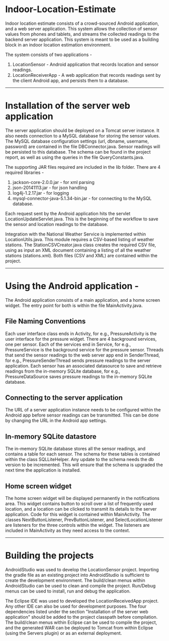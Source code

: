 # Indoor-Location-Estimate
Indoor location estimate consists of a crowd-sourced Android application, and a web server application. 
This system allows the collection of sensor values from phones and tablets, and streams the collected readings to the backend server application. This system is meant to be used as a building block in an indoor location estimation environment. 

The system consists of two applications - 
1. LocationSensor - Android application that records location and sensor readings.
2. LocationReceiverApp - A web application that records readings sent by the client Android app, and persists them to a database.

-----------------------------------------------------------------------------------------------------------------------------
# Installation of the server web application

The server application should be deployed on a Tomcat server instance. It also needs connection to a MySQL database for storing the sensor values. The MySQL database configuration settings (url, dbname, username, password) are contained in the file DBConnector.java. Sensor readings will be persisted to this database. The schema can be found in the project report, as well as using the queries in the file QueryConstants.java.

The supporting JAR files required are included in the lib folder. There are 4 required libraries - 
1. jackson-core-2.0.0.jar - for xml parsing
2. json-20141113.jar - for json handling
3. log4j-1.2.17.jar - for logging
4. mysql-connector-java-5.1.34-bin.jar - for connecting to the MySQL database.

Each request sent by the Android application hits the servlet LocationUpdateServlet.java. This is the beginning of the workflow to save the sensor and location readings to the database. 

Integration with the National Weather Service is implemented within LocationUtils.java. This module requires a CSV-based listing of weather stations. The StationCSVCreator.java class creates the required CSV file, using as input an XML document containing a listing of all the weather stations (stations.xml). Both files (CSV and XML) are contained within the project.

-----------------------------------------------------------------------------------------------------------------------------
# Using the Android application - 
The Android application consists of a main application, and a home screen widget. The entry point for both is within the file MainActivity.java. 

## File Naming Conventions
Each user interface class ends in Activity, for e.g., PressureActivity is the user interface for the pressure widget. There are 4 background services, one per sensor. Each of the services end in Service, for e.g., PressureService is the background service for the pressure sensor. Threads that send the sensor readings to the web server app end in SenderThread, for e.g., PressureSenderThread sends pressure readings to the server application. Each sensor has an associated datasource to save and retrieve readings from the in-memory SQLite database, for e.g., PressureDataSource saves pressure readings to the in-memory SQLite database.

## Connecting to the server application
The URL of a server application instance needs to be configured within the Android app before sensor readings can be transmitted. This can be done by changing the URL in the Android app settings.

## In-memory SQLite datastore
The in-memory SQLite database stores all the sensor readings, and contains a table for each sensor. The schema for these tables is contained within the class SQLLiteHelper. Any update to the schema needs the db version to be incremented. This will ensure that the schema is upgraded the next time the application is installed.

## Home screen widget
The home screen widget will be displayed permanently in the notifications area. This widget contains button to scroll over a list of frequently used location, and a location can be clicked to transmit its details to the server application. Code for this widget is contained within MainActivity. The classes NextButtonListener, PrevButtonListener, and SelectLocationListener are listeners for the three controls within the widget. The listeners are included in MainActivity as they need access to the context.

-----------------------------------------------------------------------------------------------------------------------------
# Building the projects
AndroidStudio was used to develop the LocationSensor project. Importing the gradle file as an existing project into AndroidStudio is sufficient to create the development environment. The build/clean menus within AndroidStudio can be used to clean and compile the project. Run/Debug menus can be used to install, run and debug the application.

The Eclipse IDE was used to developed the LocationReceivedApp project. Any other IDE can also be used for development purposes. The four dependencies listed under the section "Installation of the server web application" should be added to the project classpath before compilation. The build/clean menus within Eclipse can be used to compile the project, and the generated WAR can be deployed to Tomcat from within Eclipse (using the Servers plugin) or as an external deployment.






